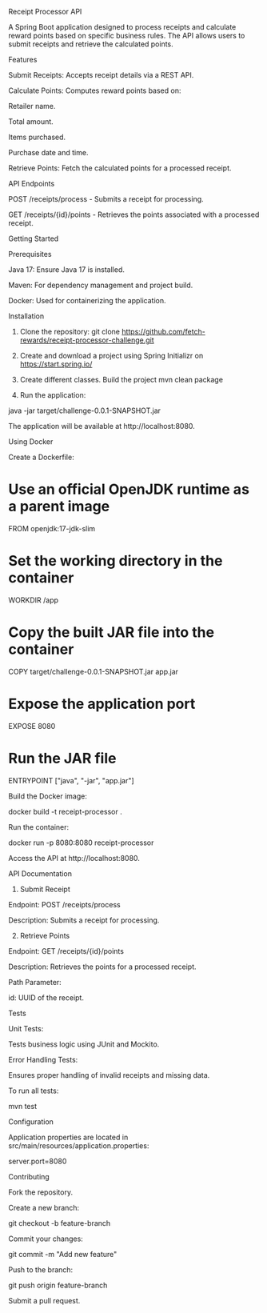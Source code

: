 Receipt Processor API

A Spring Boot application designed to process receipts and calculate reward points based on specific business rules. The API allows users to submit receipts and retrieve the calculated points.

Features

Submit Receipts: Accepts receipt details via a REST API.

Calculate Points: Computes reward points based on:

Retailer name.

Total amount.

Items purchased.

Purchase date and time.

Retrieve Points: Fetch the calculated points for a processed receipt.

API Endpoints

POST /receipts/process - Submits a receipt for processing.

GET /receipts/{id}/points - Retrieves the points associated with a processed receipt.

Getting Started

Prerequisites

Java 17: Ensure Java 17 is installed.

Maven: For dependency management and project build.

Docker: Used for containerizing the application.

Installation

1. Clone the repository:
git clone https://github.com/fetch-rewards/receipt-processor-challenge.git

2. Create and download a project using Spring Initializr on https://start.spring.io/

3. Create different classes. Build the project 
mvn clean package

4. Run the application:

java -jar target/challenge-0.0.1-SNAPSHOT.jar

The application will be available at http://localhost:8080.


Using Docker

Create a Dockerfile:
# Use an official OpenJDK runtime as a parent image
FROM openjdk:17-jdk-slim

# Set the working directory in the container
WORKDIR /app

# Copy the built JAR file into the container
COPY target/challenge-0.0.1-SNAPSHOT.jar app.jar

# Expose the application port
EXPOSE 8080

# Run the JAR file
ENTRYPOINT ["java", "-jar", "app.jar"]

Build the Docker image:

docker build -t receipt-processor .

Run the container:

docker run -p 8080:8080 receipt-processor

Access the API at http://localhost:8080.


API Documentation

1. Submit Receipt

Endpoint: POST /receipts/process

Description: Submits a receipt for processing.


2. Retrieve Points

Endpoint: GET /receipts/{id}/points

Description: Retrieves the points for a processed receipt.

Path Parameter:

id: UUID of the receipt.

Tests

Unit Tests:

Tests business logic using JUnit and Mockito.


Error Handling Tests:

Ensures proper handling of invalid receipts and missing data.

To run all tests:

mvn test

Configuration

Application properties are located in src/main/resources/application.properties:

server.port=8080

Contributing

Fork the repository.

Create a new branch:

git checkout -b feature-branch

Commit your changes:

git commit -m "Add new feature"

Push to the branch:

git push origin feature-branch

Submit a pull request.
